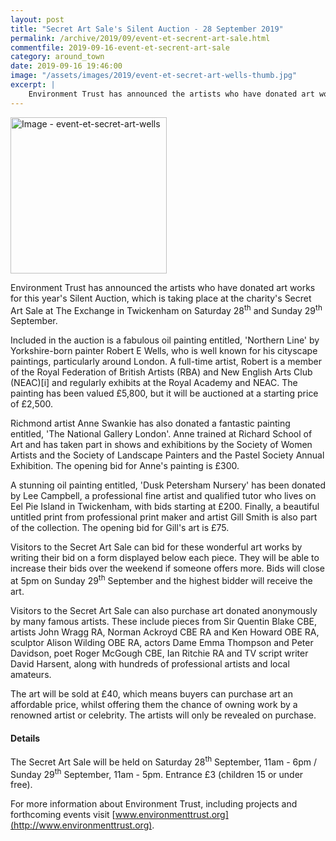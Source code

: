 ```yaml
---
layout: post
title: "Secret Art Sale's Silent Auction - 28 September 2019"
permalink: /archive/2019/09/event-et-secrent-art-sale.html
commentfile: 2019-09-16-event-et-secrent-art-sale
category: around_town
date: 2019-09-16 19:46:00
image: "/assets/images/2019/event-et-secret-art-wells-thumb.jpg"
excerpt: |
    Environment Trust has announced the artists who have donated art works for this year's Silent Auction, which is taking place at the charity's Secret Art Sale at The Exchange in Twickenham on Saturday 28<sup>th</sup> and Sunday 29<sup>th</sup> September.
---
```

<a href="/assets/images/2019/event-et-secret-art-wells.jpg" title="Click for a larger image"><img src="/assets/images/2019/event-et-secret-art-wells-thumb.jpg" width="250" alt="Image - event-et-secret-art-wells"  class="photo right"/></a>


Environment Trust has announced the artists who have donated art works for this year's Silent Auction, which is taking place at the charity's Secret Art Sale at The Exchange in Twickenham on Saturday 28<sup>th</sup> and Sunday 29<sup>th</sup> September.

Included in the auction is a fabulous oil painting entitled, 'Northern Line' by Yorkshire-born painter Robert E Wells, who is well known for his cityscape paintings, particularly around London. A full-time artist, Robert is a member of the Royal Federation of British Artists (RBA) and New English Arts Club (NEAC)[i] and regularly exhibits at the Royal Academy and NEAC.  The painting has been valued &pound;5,800, but it will be auctioned at a starting price of &pound;2,500.

Richmond artist Anne Swankie has also donated a fantastic painting entitled, 'The National Gallery London'. Anne trained at Richard School of Art and has taken part in shows and exhibitions by the Society of Women Artists and the Society of Landscape Painters and the Pastel Society Annual Exhibition. The opening bid for Anne's painting is &pound;300.

A stunning oil painting entitled, 'Dusk Petersham Nursery' has been donated by Lee Campbell, a professional fine artist and qualified tutor who lives on Eel Pie Island in Twickenham, with bids starting at &pound;200. Finally, a beautiful untitled print from professional print maker and artist Gill Smith is also part of the collection. The opening bid for Gill's art is &pound;75.

Visitors to the Secret Art Sale can bid for these wonderful art works by writing their bid on a form displayed below each piece. They will be able to increase their bids over the weekend if someone offers more. Bids will close at 5pm on Sunday 29<sup>th</sup> September and the highest bidder will receive the art.

Visitors to the Secret Art Sale can also purchase art donated anonymously by many famous artists. These include pieces from Sir Quentin Blake CBE, artists John Wragg RA, Norman Ackroyd CBE RA and Ken Howard OBE RA, sculptor Alison Wilding OBE RA, actors Dame Emma Thompson and Peter Davidson, poet Roger McGough CBE, Ian Ritchie RA and TV script writer David Harsent, along with hundreds of professional artists and local amateurs.

The art will be sold at &pound;40, which means buyers can purchase art an affordable price, whilst offering them the chance of owning work by a renowned artist or celebrity. The artists will only be revealed on purchase.

#### Details

The Secret Art Sale will be held on Saturday 28<sup>th</sup> September, 11am - 6pm / Sunday 29<sup>th</sup> September, 11am - 5pm. Entrance &pound;3 (children 15 or under free).

For more information about Environment Trust, including projects and forthcoming events visit [www.environmenttrust.org](http://www.environmenttrust.org).
